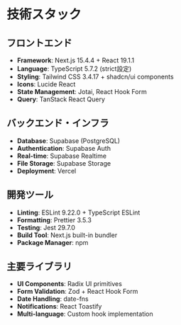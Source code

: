 # 技術スタック

## フロントエンド

- **Framework**: Next.js 15.4.4 + React 19.1.1
- **Language**: TypeScript 5.7.2 (strict設定)
- **Styling**: Tailwind CSS 3.4.17 + shadcn/ui components
- **Icons**: Lucide React
- **State Management**: Jotai, React Hook Form
- **Query**: TanStack React Query

## バックエンド・インフラ

- **Database**: Supabase (PostgreSQL)
- **Authentication**: Supabase Auth
- **Real-time**: Supabase Realtime
- **File Storage**: Supabase Storage
- **Deployment**: Vercel

## 開発ツール

- **Linting**: ESLint 9.22.0 + TypeScript ESLint
- **Formatting**: Prettier 3.5.3
- **Testing**: Jest 29.7.0
- **Build Tool**: Next.js built-in bundler
- **Package Manager**: npm

## 主要ライブラリ

- **UI Components**: Radix UI primitives
- **Form Validation**: Zod + React Hook Form
- **Date Handling**: date-fns
- **Notifications**: React Toastify
- **Multi-language**: Custom hook implementation

